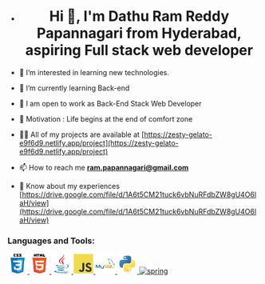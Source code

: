 - <h1 align="center">Hi 👋, I'm Dathu Ram Reddy Papannagari from Hyderabad, aspiring Full stack web developer </h1>
- 👀 I’m interested in learning new technologies.
- 🌱 I’m currently learning Back-end
- 👯 I am open to work as Back-End Stack Web Developer
- 💭 Motivation : Life begins at the end of comfort zone

- 👨‍💻 All of my projects are available at [https://zesty-gelato-e9f6d9.netlify.app/project](https://zesty-gelato-e9f6d9.netlify.app/project)

- 📫 How to reach me **ram.papannagari@gmail.com**

- 📄 Know about my experiences [https://drive.google.com/file/d/1A6t5CM21tuck6vbNuRFdbZW8gU4O6laH/view](https://drive.google.com/file/d/1A6t5CM21tuck6vbNuRFdbZW8gU4O6laH/view)
<p align="left">
</p>

<h3 align="left">Languages and Tools:</h3>
<p align="left"> <a href="https://www.w3schools.com/css/" target="_blank" rel="noreferrer"> <img src="https://raw.githubusercontent.com/devicons/devicon/master/icons/css3/css3-original-wordmark.svg" alt="css3" width="40" height="40"/> </a> <a href="https://www.w3.org/html/" target="_blank" rel="noreferrer"> <img src="https://raw.githubusercontent.com/devicons/devicon/master/icons/html5/html5-original-wordmark.svg" alt="html5" width="40" height="40"/> </a> <a href="https://www.java.com" target="_blank" rel="noreferrer"> <img src="https://raw.githubusercontent.com/devicons/devicon/master/icons/java/java-original.svg" alt="java" width="40" height="40"/> </a> <a href="https://developer.mozilla.org/en-US/docs/Web/JavaScript" target="_blank" rel="noreferrer"> <img src="https://raw.githubusercontent.com/devicons/devicon/master/icons/javascript/javascript-original.svg" alt="javascript" width="40" height="40"/> </a> <a href="https://www.mysql.com/" target="_blank" rel="noreferrer"> <img src="https://raw.githubusercontent.com/devicons/devicon/master/icons/mysql/mysql-original-wordmark.svg" alt="mysql" width="40" height="40"/> </a> <a href="https://www.python.org" target="_blank" rel="noreferrer"> <img src="https://raw.githubusercontent.com/devicons/devicon/master/icons/python/python-original.svg" alt="python" width="40" height="40"/> </a> <a href="https://spring.io/" target="_blank" rel="noreferrer"> <img src="https://www.vectorlogo.zone/logos/springio/springio-icon.svg" alt="spring" width="40" height="40"/> </a> </p>


<!---
Dathuram16/Dathuram16 is a ✨ special ✨ repository because its `README.md` (this file) appears on your GitHub profile.
You can click the Preview link to take a look at your changes.
--->
